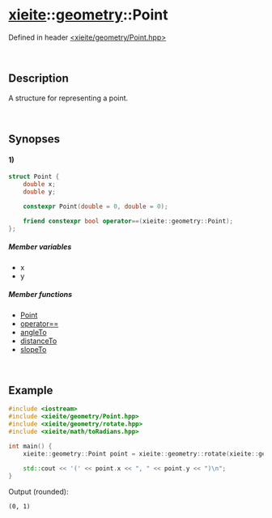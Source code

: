 # [xieite](../xieite.md)\:\:[geometry](../geometry.md)\:\:Point
Defined in header [<xieite/geometry/Point.hpp>](../../include/xieite/geometry/Point.hpp)

&nbsp;

## Description
A structure for representing a point.

&nbsp;

## Synopses
#### 1)
```cpp
struct Point {
    double x;
    double y;

    constexpr Point(double = 0, double = 0);

    friend constexpr bool operator==(xieite::geometry::Point);
};
```
##### Member variables
- x
- y
##### Member functions
- [Point](./Point/1/operators/constructor.md)
- [operator==](./Point/1/operators/equal.md)
- [angleTo](./Point/1/angleTo.md)
- [distanceTo](./Point/1/distanceTo.md)
- [slopeTo](./Point/1/slopeTo.md)

&nbsp;

## Example
```cpp
#include <iostream>
#include <xieite/geometry/Point.hpp>
#include <xieite/geometry/rotate.hpp>
#include <xieite/math/toRadians.hpp>

int main() {
    xieite::geometry::Point point = xieite::geometry::rotate(xieite::geometry::Point(1, 0), xieite::math::toRadians(90));
    
    std::cout << '(' << point.x << ", " << point.y << ")\n";
}
```
Output (rounded):
```
(0, 1)
```

